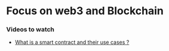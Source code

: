 # Focus on web3 and Blockchain 

### Videos to watch

- [ What is a smart contract and their use cases ? ](https://youtu.be/pyaIppMhuic)
